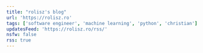 ```yaml
---
title: "rolisz's blog"
url: 'https://rolisz.ro'
tags: ['software engineer', 'machine learning', 'python', 'christian']
updatesFeed: 'https://rolisz.ro/rss/'
nsfw: false
rss: true
---
```

